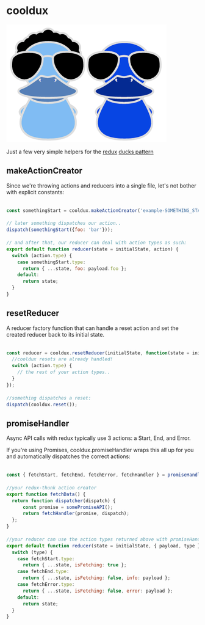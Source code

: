 # cooldux

![cooldux](cooldux.png)


Just a few very simple helpers for the [redux](http://redux.js.org/) [ducks pattern](https://github.com/erikras/ducks-modular-redux)


## makeActionCreator

Since we're throwing actions and reducers into a single file, let's not bother with explicit constants:

```javascript

const somethingStart = cooldux.makeActionCreator('example-SOMETHING_START');

// later something dispatches our action..
dispatch(somethingStart({foo: 'bar'}));

// and after that, our reducer can deal with action types as such:
export default function reducer(state = initialState, action) {
  switch (action.type) {
    case somethingStart.type:
      return { ...state, foo: payload.foo };
    default:
      return state;
  }
}

```

## resetReducer

A reducer factory function that can handle a reset action and set the created reducer back to its initial state.

```javascript

const reducer = cooldux.resetReducer(initialState, function(state = initialState, action) {
  //cooldux resets are already handled!
  switch (action.type) {
    // the rest of your action types..
  }
});

//something dispatches a reset:
dispatch(cooldux.reset());


```


## promiseHandler

Async API calls with redux typically use 3 actions: a Start, End, and Error.

If you're using Promises, cooldux.promiseHandler wraps this all up for you and automatically dispatches the correct actions:

```javascript

const { fetchStart, fetchEnd, fetchError, fetchHandler } = promiseHandler('fetch');

//your redux-thunk action creator
export function fetchData() {
  return function dispatcher(dispatch) {
      const promise = somePromiseAPI();
      return fetchHandler(promise, dispatch);
  };
}

//your reducer can use the action types returned above with promiseHandler
export default function reducer(state = initialState, { payload, type }) {
  switch (type) {
    case fetchStart.type:
      return { ...state, isFetching: true };
    case fetchEnd.type:
      return { ...state, isFetching: false, info: payload };
    case fetchError.type:
      return { ...state, isFetching: false, error: payload };
    default:
      return state;
  }
}


```
